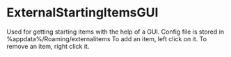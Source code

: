 # ExternalStartingItemsGUI
Used for getting starting items with the help of a GUI.
Config file is stored in %appdata%/Roaming/externalitems
To add an item, left click on it. To remove an item, right click it.
